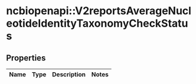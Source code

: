 # ncbiopenapi::V2reportsAverageNucleotideIdentityTaxonomyCheckStatus


## Properties
Name | Type | Description | Notes
------------ | ------------- | ------------- | -------------


